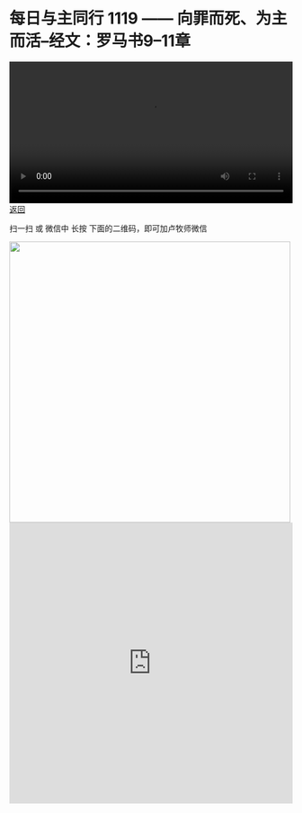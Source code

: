 # 每日与主同行 1119 —— 向罪而死、为主而活–经文：罗马书9–11章

<video width='100%' controls src='https://go2024.simai.life/api?redirect=https://r2.savefamily.net/@pastorpaulqiankunlu618/AIcWXiE-US4.mp4?metric=PastorLu%26keyword=webpage%26type=video%26bot=26%26to=webpage'></video>
<a href='../daily.html'> 返回 </a>
<p>扫一扫 或 微信中 长按 下面的二维码，即可加卢牧师微信</p>
<img src='https://r2.savefamily.net/OVagt1.JPG' width='500px' />



<iframe width="100%" height="500" src="https://www.youtube.com/embed/AIcWXiE-US4?si=zz5OCgHQvyW71w8c&amp;controls=0" title="YouTube video player" frameborder="0" allow="accelerometer; autoplay; clipboard-write; encrypted-media; gyroscope; picture-in-picture; web-share" referrerpolicy="strict-origin-when-cross-origin" allowfullscreen></iframe>